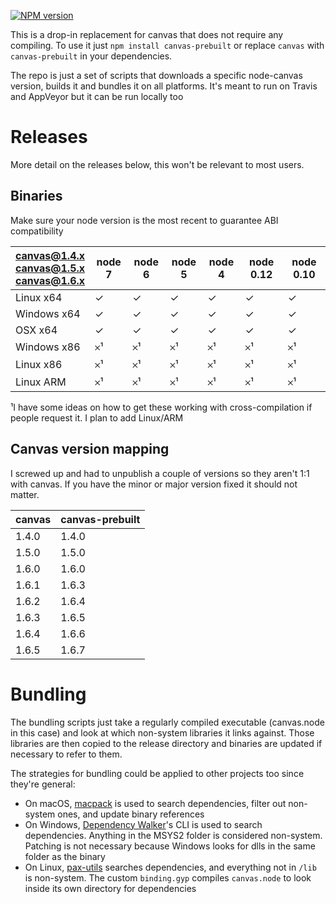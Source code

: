 [![NPM version](https://badge.fury.io/js/canvas-prebuilt.svg)](http://badge.fury.io/js/canvas-prebuilt)

This is a drop-in replacement for canvas that does not require any compiling. To use it
just `npm install canvas-prebuilt` or replace `canvas` with `canvas-prebuilt` in your
dependencies.

The repo is just a set of scripts that downloads a specific node-canvas version, builds it
and bundles it on all platforms. It's meant to run on Travis and AppVeyor but it can
be run locally too

# Releases

More detail on the releases below, this won't be relevant to most users.

## Binaries

Make sure your node version is the most recent to guarantee ABI compatibility

| canvas@1.4.x<br>canvas@1.5.x<br>canvas@1.6.x | node 7 | node 6 | node 5 | node 4 | node 0.12 | node 0.10 |
| ------------ | ------ | ------ | ------ | ------ | --------- | --------- |
| Linux x64    |   ✓    |   ✓    |   ✓    |    ✓   |    ✓      |     ✓     |
| Windows x64  |   ✓    |   ✓    |   ✓    |    ✓   |    ✓      |     ✓     |
| OSX x64      |   ✓    |   ✓    |   ✓    |    ✓   |    ✓      |     ✓     |
| Windows x86  |   𐄂¹   |   𐄂¹   |   𐄂¹   |    𐄂¹  |    𐄂¹     |     𐄂¹    |
| Linux x86    |   𐄂¹   |   𐄂¹   |   𐄂¹   |    𐄂¹  |    𐄂¹     |     𐄂¹    |
| Linux ARM    |   𐄂¹   |   𐄂¹   |   𐄂¹   |    𐄂¹  |    𐄂¹     |     𐄂¹    |

¹I have some ideas on how to get these working with cross-compilation if people request it.
I plan to add Linux/ARM

## Canvas version mapping

I screwed up and had to unpublish a couple of versions so they aren't 1:1 with canvas. If you have the minor or major version fixed it should not matter.

| canvas | canvas-prebuilt |
| ------ | --------------- |
| 1.4.0  | 1.4.0           |
| 1.5.0  | 1.5.0           |
| 1.6.0  | 1.6.0           |
| 1.6.1  | 1.6.3           |
| 1.6.2  | 1.6.4           |
| 1.6.3  | 1.6.5           |
| 1.6.4  | 1.6.6           |
| 1.6.5  | 1.6.7           |

# Bundling

The bundling scripts just take a regularly compiled executable (canvas.node in this case)
and look at which non-system libraries it links against. Those libraries are then copied to the release
directory and binaries are updated if necessary to refer to them.

The strategies for bundling could be applied to other projects too since they're general:

* On macOS, [macpack](https://github.com/chearon/macpack) is used to search dependencies, filter out non-system ones, and update binary references
* On Windows, [Dependency Walker](http://www.dependencywalker.com)'s CLI is used to search dependencies. Anything in the MSYS2 folder is considered non-system. Patching is not necessary because Windows looks for dlls in the same folder as the binary
* On Linux, [pax-utils](https://wiki.gentoo.org/wiki/Hardened/PaX_Utilities) searches dependencies, and everything not in `/lib` is non-system. The custom `binding.gyp` compiles `canvas.node` to look inside its own directory for dependencies
